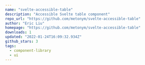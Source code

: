 ```yaml
---
name: "svelte-accessible-table"
description: "Accessible Svelte table component"
repo_url: "https://github.com/metonym/svelte-accessible-table"
author: "Eric Liu"
homepage: "https://github.com/metonym/svelte-accessible-table"
downloads: 1
updated: "2022-01-24T16:09:32.934Z"
github_stars: 3
tags: 
  - component-library
  - ui
---
```

